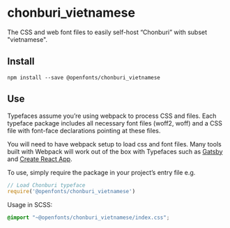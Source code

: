 
# chonburi_vietnamese

The CSS and web font files to easily self-host “Chonburi” with subset "vietnamese".

## Install

`npm install --save @openfonts/chonburi_vietnamese`

## Use

Typefaces assume you’re using webpack to process CSS and files. Each typeface
package includes all necessary font files (woff2, woff) and a CSS file with
font-face declarations pointing at these files.

You will need to have webpack setup to load css and font files. Many tools built
with Webpack will work out of the box with Typefaces such as [Gatsby](https://github.com/gatsbyjs/gatsby)
and [Create React App](https://github.com/facebookincubator/create-react-app).

To use, simply require the package in your project’s entry file e.g.

```javascript
// Load Chonburi typeface
require('@openfonts/chonburi_vietnamese')
```

Usage in SCSS:
```scss
@import "~@openfonts/chonburi_vietnamese/index.css";
```
